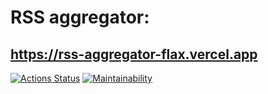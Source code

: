 # RSS aggregator:
## https://rss-aggregator-flax.vercel.app
[![Actions Status](https://github.com/Artem-Perminov/frontend-project-11/workflows/hexlet-check/badge.svg)](https://github.com/Artem-Perminov/frontend-project-11/actions)
[![Maintainability](https://api.codeclimate.com/v1/badges/248ed87079c3e142c6ba/maintainability)](https://codeclimate.com/github/Artem-Perminov/frontend-project-11/maintainability)
